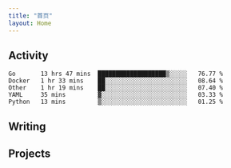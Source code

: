```yaml
---
title: "首页"
layout: Home
---
```


## Activity
<!--START_SECTION:waka-->
```text
Go       13 hrs 47 mins  ███████████████████▒░░░░░   76.77 % 
Docker   1 hr 33 mins    ██░░░░░░░░░░░░░░░░░░░░░░░   08.64 % 
Other    1 hr 19 mins    ██░░░░░░░░░░░░░░░░░░░░░░░   07.40 % 
YAML     35 mins         ▓░░░░░░░░░░░░░░░░░░░░░░░░   03.33 % 
Python   13 mins         ▒░░░░░░░░░░░░░░░░░░░░░░░░   01.25 % 
```
<!--END_SECTION:waka-->

## Writing
<PindedPosts />

## Projects
<Projects />
